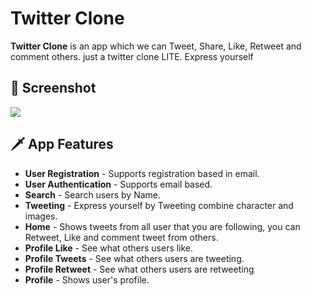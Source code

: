 # **Twitter Clone**

**Twitter Clone** is an app which we can Tweet, Share, Like, Retweet and comment others. just a twitter clone LITE. Express yourself

## 📸 Screenshot
![](media/baner.png)

## 🗡️ App Features

- **User Registration** - Supports registration based in email.
- **User Authentication** - Supports email based.
- **Search** - Search users by Name.
- **Tweeting** - Express yourself by Tweeting combine character and images.
- **Home** - Shows tweets from all user that you are following, you can Retweet, Like and comment tweet from others.
- **Profile Like** - See what others users like.
- **Profile Tweets** - See what others users are tweeting.
- **Profile Retweet** - See what others users are retweeting
- **Profile** - Shows user's profile.
